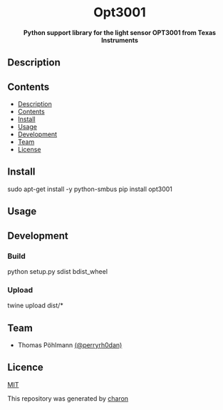 <h1 align="center">
    Opt3001
</h1>

<h4 align="center">
    Python support library for the light sensor OPT3001 from Texas Instruments
</h4>

## Description

## Contents

- [Description](#description)
- [Contents](#contents)
- [Install](#install)
- [Usage](#usage)
- [Development](#development)
- [Team](#team)
- [License](#license)

## Install

sudo apt-get install -y python-smbus
pip install opt3001

## Usage

## Development

### Build
python setup.py sdist bdist_wheel

### Upload
twine upload dist/*

## Team

- Thomas Pöhlmann [(@perryrh0dan)](https://github.com/perryrh0dan)

## Licence

[MIT](https://github.com/perryrh0dan/charon/blob/master/license.md)

This repository was generated by [charon](https://github.com/perryrh0dan/charon)